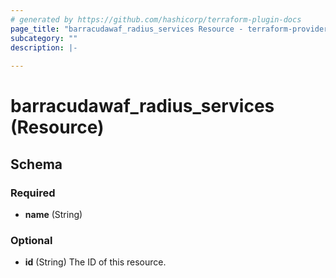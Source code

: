 ```yaml
---
# generated by https://github.com/hashicorp/terraform-plugin-docs
page_title: "barracudawaf_radius_services Resource - terraform-provider-barracudawaf"
subcategory: ""
description: |-
  
---
```


# barracudawaf_radius_services (Resource)





<!-- schema generated by tfplugindocs -->
## Schema

### Required

- **name** (String)

### Optional

- **id** (String) The ID of this resource.


